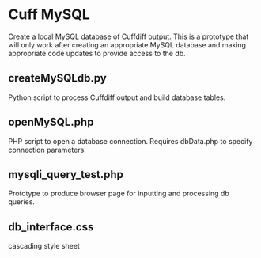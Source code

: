 # Cuff MySQL

Create a local MySQL database of Cuffdiff output.
This is a prototype that will only work after creating an appropriate MySQL database and making appropriate code updates to provide access to the db.

## createMySQLdb.py
Python script to process Cuffdiff output and build database tables.  

## openMySQL.php
PHP script to open a database connection. Requires dbData.php to specify connection parameters.  

## mysqli_query_test.php
Prototype to produce browser page for inputting and processing db queries.  

## db_interface.css 
cascading style sheet  

